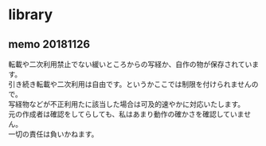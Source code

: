 # library
## memo 20181126
転載や二次利用禁止でない緩いところからの写経か、自作の物が保存されています。  
引き続き転載や二次利用は自由です。というかここでは制限を付けられませんので。  
写経物などが不正利用たに該当した場合は可及的速やかに対応いたします。  
元の作成者は確認をしてらしても、私はあまり動作の確かさを確認していません。  
一切の責任は負いかねます。
